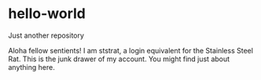 # hello-world
Just another repository

Aloha fellow sentients! I am ststrat, a login equivalent for the Stainless Steel Rat.
This is the junk drawer of my account. You might find just about anything here.
